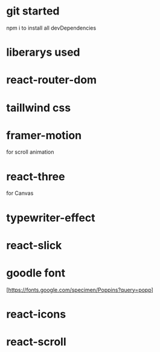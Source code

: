# git started

npm i to install all devDependencies

# liberarys used

# react-router-dom
# taillwind css
# framer-motion
for scroll animation 
# react-three
for Canvas 
# typewriter-effect
# react-slick
# goodle font

[https://fonts.google.com/specimen/Poppins?query=popp]

# react-icons
# react-scroll
